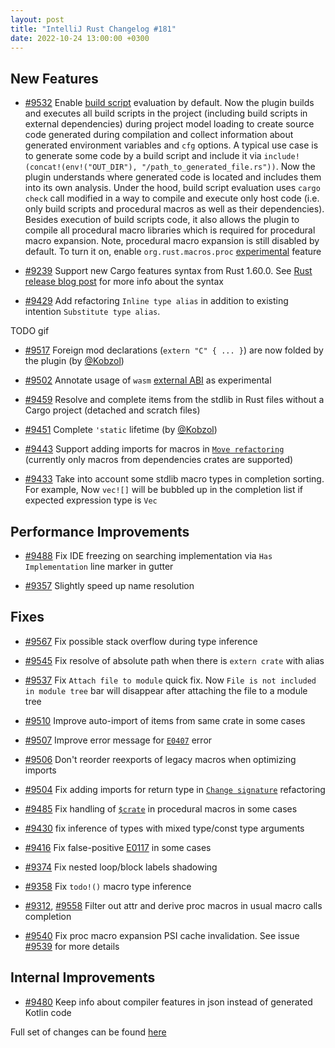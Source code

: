 ```yaml
---
layout: post
title: "IntelliJ Rust Changelog #181"
date: 2022-10-24 13:00:00 +0300
---
```



## New Features

* [#9532] Enable [build script](https://doc.rust-lang.org/cargo/reference/build-scripts.html) evaluation by default.
  Now the plugin builds and executes all build scripts in the project (including build scripts in external dependencies)
  during project model loading to create source code generated during compilation and collect information about
  generated environment variables and `cfg` options. A typical use case is to generate some code by a build script
  and include it via `include!(concat!(env!("OUT_DIR"), "/path_to_generated_file.rs"))`. Now the plugin understands
  where generated code is located and includes them into its own analysis.
  Under the hood, build script evaluation uses `cargo check` call modified in a way to compile and execute only
  host code (i.e. only build scripts and procedural macros as well as their dependencies). Besides execution of
  build scripts code, it also allows the plugin to compile all procedural macro libraries which is required
  for procedural macro expansion.
  Note, procedural macro expansion is still disabled by default. To turn it on, enable `org.rust.macros.proc`
  [experimental](https://plugins.jetbrains.com/plugin/8182-rust/docs/rust-faq.html#experimental-features) feature

* [#9239] Support new Cargo features syntax from Rust 1.60.0. See [Rust release blog post] for more info about the
  syntax

* [#9429] Add refactoring `Inline type alias` in addition to existing intention `Substitute type alias`.

TODO gif

* [#9517] Foreign mod declarations (`extern "C" { ... }`) are now folded by the plugin (by [@Kobzol])

* [#9502] Annotate usage of `wasm` [external ABI] as experimental

* [#9459] Resolve and complete items from the stdlib in Rust files without a Cargo project (detached and scratch files)

* [#9451] Complete `'static` lifetime (by [@Kobzol])

* [#9443] Support adding imports for macros in [`Move refactoring`](https://plugins.jetbrains.com/plugin/8182-rust/docs/rust-refactorings.html#move-refactoring) (currently only macros from dependencies crates are supported)

* [#9433] Take into account some stdlib macro types in completion sorting.
  For example, Now `vec![]` will be bubbled up in the completion list if expected expression type is `Vec`

## Performance Improvements

* [#9488] Fix IDE freezing on searching implementation via `Has Implementation` line marker in gutter

* [#9357] Slightly speed up name resolution

## Fixes

* [#9567] Fix possible stack overflow during type inference

* [#9545] Fix resolve of absolute path when there is `extern crate` with alias

* [#9537] Fix `Attach file to module` quick fix. Now `File is not included in module tree` bar will disappear after
  attaching the file to a module tree

* [#9510] Improve auto-import of items from same crate in some cases

* [#9507] Improve error message for [`E0407`] error

* [#9506] Don't reorder reexports of legacy macros when optimizing imports

* [#9504] Fix adding imports for return type in [`Change signature`] refactoring

* [#9485] Fix handling of [`$crate`] in procedural macros in some cases

* [#9430] fix inference of types with mixed type/const type arguments

* [#9416] Fix false-positive [E0117] in some cases

* [#9374] Fix nested loop/block labels shadowing

* [#9358] Fix `todo!()` macro type inference

* [#9312], [#9558] Filter out attr and derive proc macros in usual macro calls completion

* [#9540] Fix proc macro expansion PSI cache invalidation. See issue [#9539] for more details

## Internal Improvements

* [#9480] Keep info about compiler features in json instead of generated Kotlin code

Full set of changes can be found [here](https://github.com/intellij-rust/intellij-rust/milestone/90?closed=1)

[@Kobzol]: https://github.com/Kobzol

[#9239]: https://github.com/intellij-rust/intellij-rust/pull/9239
[#9312]: https://github.com/intellij-rust/intellij-rust/pull/9312
[#9357]: https://github.com/intellij-rust/intellij-rust/pull/9357
[#9358]: https://github.com/intellij-rust/intellij-rust/pull/9358
[#9374]: https://github.com/intellij-rust/intellij-rust/pull/9374
[#9416]: https://github.com/intellij-rust/intellij-rust/pull/9416
[#9429]: https://github.com/intellij-rust/intellij-rust/pull/9429
[#9430]: https://github.com/intellij-rust/intellij-rust/pull/9430
[#9433]: https://github.com/intellij-rust/intellij-rust/pull/9433
[#9443]: https://github.com/intellij-rust/intellij-rust/pull/9443
[#9451]: https://github.com/intellij-rust/intellij-rust/pull/9451
[#9459]: https://github.com/intellij-rust/intellij-rust/pull/9459
[#9480]: https://github.com/intellij-rust/intellij-rust/pull/9480
[#9485]: https://github.com/intellij-rust/intellij-rust/pull/9485
[#9488]: https://github.com/intellij-rust/intellij-rust/pull/9488
[#9502]: https://github.com/intellij-rust/intellij-rust/pull/9502
[#9504]: https://github.com/intellij-rust/intellij-rust/pull/9504
[#9506]: https://github.com/intellij-rust/intellij-rust/pull/9506
[#9507]: https://github.com/intellij-rust/intellij-rust/pull/9507
[#9510]: https://github.com/intellij-rust/intellij-rust/pull/9510
[#9517]: https://github.com/intellij-rust/intellij-rust/pull/9517
[#9532]: https://github.com/intellij-rust/intellij-rust/pull/9532
[#9537]: https://github.com/intellij-rust/intellij-rust/pull/9537
[#9540]: https://github.com/intellij-rust/intellij-rust/pull/9540
[#9545]: https://github.com/intellij-rust/intellij-rust/pull/9545
[#9558]: https://github.com/intellij-rust/intellij-rust/pull/9558
[#9567]: https://github.com/intellij-rust/intellij-rust/pull/9567

[#9539]: https://github.com/intellij-rust/intellij-rust/issues/9539
[Rust release blog post]: https://blog.rust-lang.org/2022/04/07/Rust-1.60.0.html#new-syntax-for-cargo-features
[external ABI]: https://doc.rust-lang.org/reference/items/external-blocks.html#abi
[`E0407`]: https://doc.rust-lang.org/error-index.html#E0407
[`$crate`]: https://doc.rust-lang.org/reference/macros-by-example.html#hygiene
[E0117]: https://doc.rust-lang.org/error-index.html#E0117
[`Change signature`]: https://plugins.jetbrains.com/plugin/8182-rust/docs/rust-refactorings.html#change-sign

